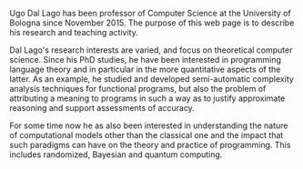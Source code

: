 <p class="indentfirst">Ugo Dal Lago has been professor of Computer Science at the University of Bologna since November 2015. The purpose of this web page is to describe his research and teaching activity.</p>

<p class="indentfirst">Dal Lago's research interests are varied, and focus on theoretical computer science. Since his PhD studies, he have been interested in programming language theory and in particular in the more quantitative aspects of the latter. As an example, he studied and developed semi-automatic complexity analysis techniques for functional programs, but also the problem of attributing a meaning to programs in such a way as to justify approximate reasoning and support assessments of accuracy.</p>

<p class="indentfirst">For some time now he as also been interested in understanding the nature of computational models other than the classical one and the impact that such paradigms can have on the theory and practice of programming. This includes randomized, Bayesian and quantum computing.</p>
